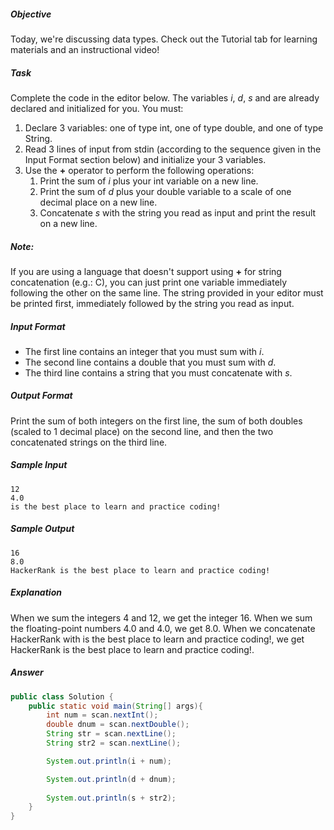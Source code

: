##### Objective 
Today, we're discussing data types. Check out the Tutorial tab for learning materials and an instructional video!

##### Task 
Complete the code in the editor below. The variables *i*, *d*, *s* and  are already declared and initialized for you. You must:

1. Declare 3 variables: one of type int, one of type double, and one of type String.
2. Read 3 lines of input from stdin (according to the sequence given in the Input Format section below) and initialize your 3 variables.
3. Use the **+** operator to perform the following operations: 
    1. Print the sum of *i* plus your int variable on a new line.
    2. Print the sum of *d* plus your double variable to a scale of one decimal place on a new line.
    3. Concatenate *s* with the string you read as input and print the result on a new line.
    
##### Note:
If you are using a language that doesn't support using **+** for string concatenation (e.g.: C), you can just print one variable immediately following the other on the same line. The string provided in your editor must be printed first, immediately followed by the string you read as input.

##### Input Format

*   The first line contains an integer that you must sum with *i*. 
*   The second line contains a double that you must sum with *d*. 
*   The third line contains a string that you must concatenate with *s*.

##### Output Format

Print the sum of both integers on the first line, the sum of both doubles (scaled to 1 decimal place) on the second line, and then the two concatenated strings on the third line.

##### Sample Input
```
12
4.0
is the best place to learn and practice coding!
```
##### Sample Output
```
16
8.0
HackerRank is the best place to learn and practice coding!
```
##### Explanation

When we sum the integers 4 and 12, we get the integer 16. 
When we sum the floating-point numbers 4.0 and 4.0, we get 8.0. 
When we concatenate HackerRank with is the best place to learn and practice coding!, we get HackerRank is the best place to learn and practice coding!.

##### Answer
```java
public class Solution {
    public static void main(String[] args){
        int num = scan.nextInt();
        double dnum = scan.nextDouble();
        String str = scan.nextLine();
        String str2 = scan.nextLine();

        System.out.println(i + num);

        System.out.println(d + dnum);
        
        System.out.println(s + str2);
    }
}

```

